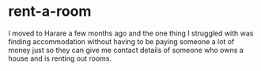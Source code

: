 # rent-a-room
I moved to Harare a few months ago and the one thing I struggled with was finding accommodation without having to be paying someone a lot of money just so they can give me contact details of someone who owns a house and is renting out rooms.
